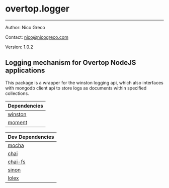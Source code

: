# overtop.logger
---

Author: Nico Greco

Contact: nico@nicogreco.com

Version: 1.0.2

Logging mechanism for Overtop NodeJS applications
---

This package is a wrapper for the winston logging api, which also interfaces with mongodb client api to store logs as documents within specified collections.

| Dependencies |
|--------------|
| [winston](https://github.com/winstonjs/winston) |
| [moment]() |

| Dev Dependencies |
|------------------|
| [mocha](https://github.com/mochajs/mocha) |
| [chai](https://github.com/chaijs/chai) |
| [chai-fs]() |
| [sinon]() |
| [lolex]() |